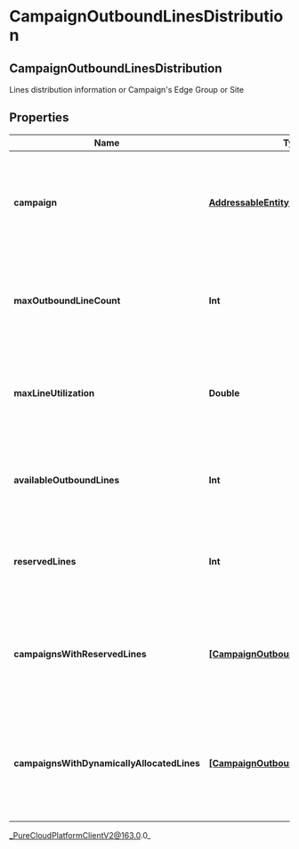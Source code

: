 # CampaignOutboundLinesDistribution

## CampaignOutboundLinesDistribution
Lines distribution information or Campaign&#39;s Edge Group or Site

## Properties

|Name | Type | Description | Notes|
|------------ | ------------- | ------------- | -------------|
| **campaign** | [**AddressableEntityRef**](AddressableEntityRef) | The Campaign for which dialing group distribution information was requested | [optional] |
| **maxOutboundLineCount** | **Int** | Maximum outbound calls that can be placed for Campaign&#39;s Edge Group or Site | [optional] |
| **maxLineUtilization** | **Double** | Maximum ratio of dialer calls to Campaign&#39;s Edge Group or Site capacity | [optional] |
| **availableOutboundLines** | **Int** | Number of available outbound lines in Campaign&#39;s Edge Group or Site | [optional] |
| **reservedLines** | **Int** | Number of reserved outbound lines in Campaign&#39;s Edge Group or Site | [optional] |
| **campaignsWithReservedLines** | [**[CampaignOutboundLinesReservation]**](CampaignOutboundLinesReservation) | Information about campaigns with reserving lines in Campaign&#39;s Edge Group or Site | [optional] |
| **campaignsWithDynamicallyAllocatedLines** | [**[CampaignOutboundLinesAllocation]**](CampaignOutboundLinesAllocation) | Information about campaigns using dynamic lines allocation in Campaign&#39;s Edge Group or Site | [optional] |



_PureCloudPlatformClientV2@163.0.0_
